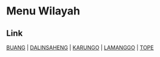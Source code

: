 # Menu Wilayah

## Link

[BUANG](https://github.com/gigit-pemilu/pemilu-2024-71-sulawesi-utara/tree/main/pileg-dpr/hitung-suara/sub/71-sulawesi-utara/sub/09-kep-siau-tagulandang-biaro/sub/07-biaro/sub/2001-buang)
 | 
[DALINSAHENG](https://github.com/gigit-pemilu/pemilu-2024-71-sulawesi-utara/tree/main/pileg-dpr/hitung-suara/sub/71-sulawesi-utara/sub/09-kep-siau-tagulandang-biaro/sub/07-biaro/sub/2004-dalinsaheng)
 | 
[KARUNGO](https://github.com/gigit-pemilu/pemilu-2024-71-sulawesi-utara/tree/main/pileg-dpr/hitung-suara/sub/71-sulawesi-utara/sub/09-kep-siau-tagulandang-biaro/sub/07-biaro/sub/2002-karungo)
 | 
[LAMANGGO](https://github.com/gigit-pemilu/pemilu-2024-71-sulawesi-utara/tree/main/pileg-dpr/hitung-suara/sub/71-sulawesi-utara/sub/09-kep-siau-tagulandang-biaro/sub/07-biaro/sub/2003-lamanggo)
 | 
[TOPE](https://github.com/gigit-pemilu/pemilu-2024-71-sulawesi-utara/tree/main/pileg-dpr/hitung-suara/sub/71-sulawesi-utara/sub/09-kep-siau-tagulandang-biaro/sub/07-biaro/sub/2005-tope)

